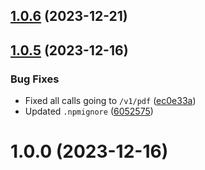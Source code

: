 ## [1.0.6](https://github.com/doczilla-app/doczilla-node/compare/v1.0.5...v1.0.6) (2023-12-21)



## [1.0.5](https://github.com/doczilla-app/doczilla-node/compare/v1.0.0...v1.0.5) (2023-12-16)


### Bug Fixes

* Fixed all calls going to `/v1/pdf` ([ec0e33a](https://github.com/doczilla-app/doczilla-node/commit/ec0e33a262206a3737942eb75f678d1bbd3f7166))
* Updated `.npmignore` ([6052575](https://github.com/doczilla-app/doczilla-node/commit/6052575de6607d7953c5dfcf65744a298125086f))



# 1.0.0 (2023-12-16)



